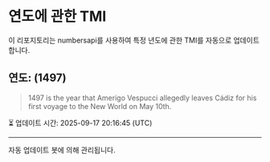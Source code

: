 
# 연도에 관한 TMI

이 리포지토리는 numbersapi를 사용하여 특정 년도에 관한 TMI를 자동으로 업데이트합니다.

## 연도: (1497)
> 1497 is the year that Amerigo Vespucci allegedly leaves Cádiz for his first voyage to the New World on May 10th.

⏳ 업데이트 시간: 2025-09-17 20:16:45 (UTC)

---
자동 업데이트 봇에 의해 관리됩니다.
